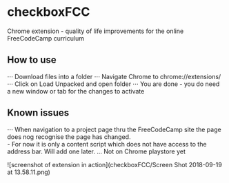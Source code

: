 # checkboxFCC
Chrome extension - quality of life improvements for the online FreeCodeCamp curriculum

## How to use
⋅⋅⋅ Download files into a folder
⋅⋅⋅ Navigate Chrome to chrome://extensions/
⋅⋅⋅ Click on Load Unpacked and open folder
⋅⋅⋅ You are done - you do need a new window or tab for the changes to activate

## Known issues
⋅⋅⋅ When navigation to a project page thru the FreeCodeCamp site the page does nog recognise the page has changed.  
    - For now it is only a content script which does not have access to the address bar. Will add one later.
 ... Not on Chrome playstore yet


![screenshot of extension in action](checkboxFCC/Screen Shot 2018-09-19 at 13.58.11.png)

